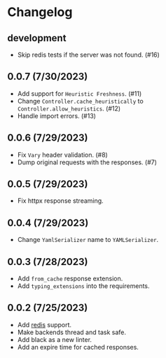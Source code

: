 # Changelog

## development

- Skip redis tests if the server was not found. (#16)

## 0.0.7 (7/30/2023)

- Add support for `Heuristic Freshness`. (#11)
- Change `Controller.cache_heuristically` to `Controller.allow_heuristics`. (#12)
- Handle import errors. (#13)

## 0.0.6 (7/29/2023)

- Fix `Vary` header validation. (#8)
- Dump original requests with the responses. (#7) 

## 0.0.5 (7/29/2023)

- Fix httpx response streaming.

## 0.0.4 (7/29/2023)

- Change `YamlSerializer` name to `YAMLSerializer`.

## 0.0.3 (7/28/2023)

- Add `from_cache` response extension.
- Add `typing_extensions` into the requirements.

## 0.0.2 (7/25/2023)

- Add [redis](https://redis.io/) support.
- Make backends thread and task safe.
- Add black as a new linter.
- Add an expire time for cached responses.
